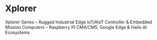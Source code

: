# Xplorer
Xplorer Series – Rugged Industrial Edge IoT/AIoT Controller &amp; Embedded Mission Computers – Raspberry PI CM4/CM5, Google Edge &amp; Hailo AI Ecosystems
